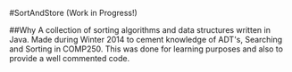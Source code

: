 #SortAndStore (Work in Progress!)

##Why
A collection of sorting algorithms and data structures written in Java.
Made during Winter 2014 to cement knowledge of ADT's, Searching and Sorting in COMP250.
This was done for learning purposes and also to provide a well commented code.
